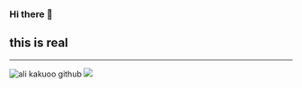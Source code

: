 ### Hi there 👋
## this is real
---
![ali kakuoo github](https://github-readme-stats.vercel.app/api?username=AliKakoo&show_icons=true&theme=radical)
<img src="https://github-readme-stats.vercel.app/api/top-langs/?username=AliKakoo&hide_progress=true" />
